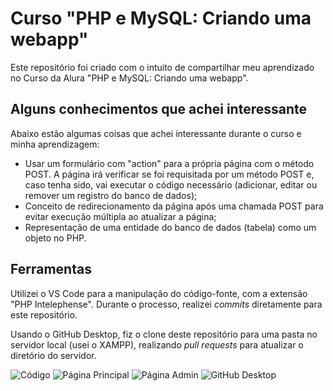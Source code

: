 # Curso "PHP e MySQL: Criando uma webapp"

Este repositório foi criado com o intuito de compartilhar meu aprendizado no Curso da Alura "PHP e MySQL: Criando uma webapp".

## Alguns conhecimentos que achei interessante

Abaixo estão algumas coisas que achei interessante durante o curso e minha aprendizagem:

- Usar um formulário com "action" para a própria página com o método POST. A página irá verificar se foi requisitada por um método POST e, caso tenha sido, vai executar o código necessário (adicionar, editar ou remover um registro do banco de dados);
- Conceito de redirecionamento da página após uma chamada POST para evitar execução múltipla ao atualizar a página;
- Representação de uma entidade do banco de dados (tabela) como um objeto no PHP.

## Ferramentas

Utilizei o VS Code para a manipulação do código-fonte, com a extensão "PHP Intelephense". Durante o processo, realizei _commits_ diretamente para este repositório.

Usando o GitHub Desktop, fiz o clone deste repositório para uma pasta no servidor local (usei o XAMPP), realizando _pull requests_ para atualizar o diretório do servidor.

![Código](https://user-images.githubusercontent.com/83261134/211645539-32207027-e77e-4ec6-8682-ecacb1f5d231.png)
![Página Principal](https://user-images.githubusercontent.com/83261134/211646055-92b4317a-8e46-4be6-bd8f-323ced8b5ec7.png#vitrinedev)
![Página Admin](https://user-images.githubusercontent.com/83261134/211646160-12f673df-fdc7-45ca-926e-dab044ab2361.png)
![GitHub Desktop](https://user-images.githubusercontent.com/83261134/211646852-540eaa6b-0019-4e53-b630-1930a5c457df.png)
